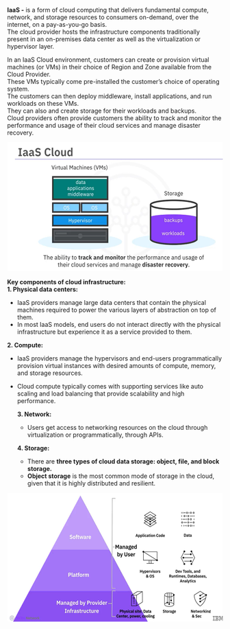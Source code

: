 **IaaS -** is a form of cloud computing that delivers fundamental compute, network, and storage resources to consumers on-demand, over the internet, on a pay-as-you-go basis.  
The cloud provider hosts the infrastructure components traditionally present in an on-premises data center as well as the virtualization or hypervisor layer.

In an IaaS Cloud environment, customers can create or provision virtual machines (or VMs) in their choice of Region and Zone available from the Cloud Provider.  
These VMs typically come pre-installed the customer’s choice of operating system.  
The customers can then deploy middleware, install applications, and run workloads on these VMs.  
They can also and create storage for their workloads and backups.  
Cloud providers often provide customers the ability to track and monitor the performance and usage of their cloud services and manage disaster recovery.  

<img src="../Images/Screenshot%202025-02-15%20145035.png" height = 300>

**Key components of cloud infrastructure:**  
**1. Physical data centers:**  
- IaaS providers manage large data centers that contain the physical machines required to power the various layers of abstraction on top of them.  
- In most IaaS models, end users do not interact directly with the physical infrastructure but experience it as a service provided to them.  
         
**2. Compute:**    
- IaaS providers manage the hypervisors and end-users programmatically provision virtual instances with desired amounts of compute, memory, and storage             resources.  
- Cloud compute typically comes with supporting services like auto scaling and load balancing that provide scalability and high performance.  
         
  **3. Network:**  
  - Users get access to networking resources on the cloud through virtualization or programmatically, through APIs.   
    
  **4. Storage:**
  - There are **three types of cloud data storage: object, file, and block storage.**  
  - **Object storage** is the most common mode of storage in the cloud, given that it is highly distributed and resilient.  

<img src="../Images/Screenshot%202025-02-15%20151054.png?" height = 300>
